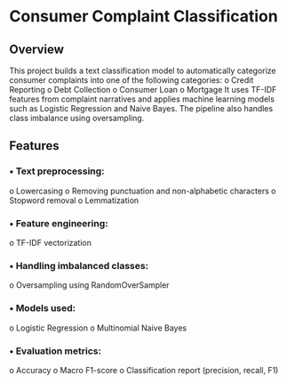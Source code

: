 # Consumer Complaint Classification
## Overview
This project builds a text classification model to automatically categorize consumer complaints into one of the following categories:
o Credit Reporting
o	Debt Collection
o	Consumer Loan
o	Mortgage
It uses TF-IDF features from complaint narratives and applies machine learning models such as Logistic Regression and Naive Bayes. The pipeline also handles class imbalance using oversampling.

## Features
### •	Text preprocessing:
o	Lowercasing
o	Removing punctuation and non-alphabetic characters
o	Stopword removal
o	Lemmatization
### •	Feature engineering:
o	TF-IDF vectorization
### •	Handling imbalanced classes:
o	Oversampling using RandomOverSampler
### •	Models used:
o	Logistic Regression 
o	Multinomial Naive Bayes
### •	Evaluation metrics:
o	Accuracy
o	Macro F1-score
o	Classification report (precision, recall, F1)

